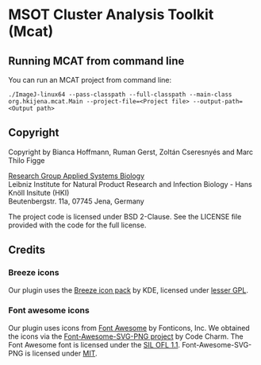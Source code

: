 # MSOT Cluster Analysis Toolkit (Mcat)
<!---[![DOI](https://zenodo.org/badge/290702041.svg)](https://zenodo.org/badge/latestdoi/290702041)--->

## Running MCAT from command line

You can run an MCAT project from command line:

```
./ImageJ-linux64 --pass-classpath --full-classpath --main-class org.hkijena.mcat.Main --project-file=<Project file> --output-path=<Output path>
```

## Copyright

Copyright by Bianca Hoffmann, Ruman Gerst, Zoltán Cseresnyés and Marc Thilo Figge

[Research Group Applied Systems Biology](https://www.leibniz-hki.de/en/applied-systems-biology.html)  
Leibniz Institute for Natural Product Research and Infection Biology - Hans Knöll Insitute (HKI)  
Beutenbergstr. 11a, 07745 Jena, Germany  

The project code is licensed under BSD 2-Clause.
See the LICENSE file provided with the code for the full license.

## Credits

### Breeze icons

Our plugin uses the [Breeze icon pack](https://github.com/KDE/breeze-icons) by KDE,
licensed under [lesser GPL](https://raw.githubusercontent.com/KDE/breeze-icons/master/COPYING.LIB).

### Font awesome icons

Our plugin uses icons from [Font Awesome](https://fontawesome.com/) by Fonticons, Inc.
We obtained the icons via the [Font-Awesome-SVG-PNG project](https://github.com/encharm/Font-Awesome-SVG-PNG) by Code Charm.
The Font Awesome font is licensed under the [SIL OFL 1.1](http://scripts.sil.org/OFL).
Font-Awesome-SVG-PNG is licensed under [MIT](https://raw.githubusercontent.com/encharm/Font-Awesome-SVG-PNG/master/LICENSE).
